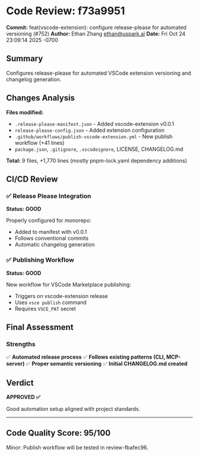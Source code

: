# Code Review: f73a9951

**Commit:** feat(vscode-extension): configure release-please for automated versioning (#752)
**Author:** Ethan Zhang <ethan@uspark.ai>
**Date:** Fri Oct 24 23:09:14 2025 -0700

## Summary

Configures release-please for automated VSCode extension versioning and changelog generation.

## Changes Analysis

**Files modified:**
- `.release-please-manifest.json` - Added vscode-extension v0.0.1
- `release-please-config.json` - Added extension configuration
- `.github/workflows/publish-vscode-extension.yml` - New publish workflow (+41 lines)
- `package.json`, `.gitignore`, `.vscodeignore`, LICENSE, CHANGELOG.md

**Total:** 9 files, +1,770 lines (mostly pnpm-lock.yaml dependency additions)

## CI/CD Review

### ✅ Release Please Integration
**Status: GOOD**

Properly configured for monorepo:
- Added to manifest with v0.0.1
- Follows conventional commits
- Automatic changelog generation

### ✅ Publishing Workflow
**Status: GOOD**

New workflow for VSCode Marketplace publishing:
- Triggers on vscode-extension release
- Uses `vsce publish` command
- Requires `VSCE_PAT` secret

## Final Assessment

### Strengths
✅ **Automated release process**
✅ **Follows existing patterns (CLI, MCP-server)**
✅ **Proper semantic versioning**
✅ **Initial CHANGELOG.md created**

## Verdict

**APPROVED ✅**

Good automation setup aligned with project standards.

---

## Code Quality Score: 95/100

Minor: Publish workflow will be tested in review-fbafec96.
